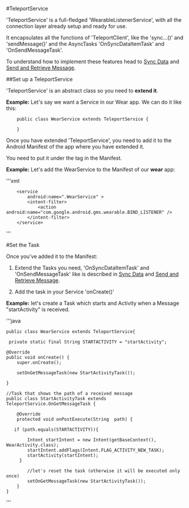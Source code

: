 #TeleportService

'TeleportService' is a full-fledged 'WearableListenerService', with all the connection layer already setup and ready for use.

It encapsulates all the functions of 'TeleportClient', like the 'sync...()' and 'sendMessage()' and the AsyncTasks 'OnSyncDataItemTask' and 'OnSendMessageTask'.

To understand how to implement these features head to [Sync Data](/doc/SYNCDATA.md) and [Send and Retrieve Message](/doc/MESSAGE.md).

##Set up a TeleportService

'TeleportService' is an abstract class so you need to **extend it**.
 
 **Example:** Let's say we want a Service in our Wear app. We can do it like this:

        public class WearService extends TeleportService {
        
        }

Once you have extended 'TeleportService', you need to add it to the Android Manifest of the app where you have extended it.

You need to put it under the *<application>* tag in the Manifest.

**Example:** Let's add the WearService to the Manifest of our **wear** app:

'''xml

        <service
            android:name=".WearService" >
            <intent-filter>
                <action android:name="com.google.android.gms.wearable.BIND_LISTENER" />
            </intent-filter>
        </service>
        
'''

#Set the Task

Once you've added it to the Manifest:
 
1) Extend the Tasks you need, 'OnSyncDataItemTask' and 'OnSendMessageTask' like is described in [Sync Data](/doc/SYNCDATA.md) and [Send and Retrieve Message](/doc/MESSAGE.md).

2) Add the task in your Service 'onCreate()'

**Example:** let's create a Task which starts and Activity when a Message "startActivity" is received.

'''java
    
    public class WearService extends TeleportService{
    
     private static final String STARTACTIVITY = "startActivity";
    
    @Override
    public void onCreate() {
        super.onCreate();

        setOnGetMessageTask(new StartActivityTask());

    }

    //Task that shows the path of a received message
    public class StartActivityTask extends TeleportService.OnGetMessageTask {

        @Override
        protected void onPostExecute(String  path) {

       if (path.equals(STARTACTIVITY)){

            Intent startIntent = new Intent(getBaseContext(), WearActivity.class);
            startIntent.addFlags(Intent.FLAG_ACTIVITY_NEW_TASK);
            startActivity(startIntent);
         }

            //let's reset the task (otherwise it will be executed only once)
            setOnGetMessageTask(new StartActivityTask());
        }
    }
'''
